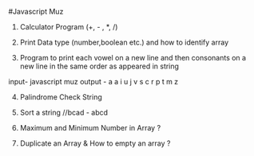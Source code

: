 #Javascript Muz

1. Calculator Program (+, - , *, /)

2. Print Data type (number,boolean etc.) and how to identify array

3. Program to print each vowel on a new line and then consonants on a new line in the same order as appeared in string

input- javascript muz
output - 
a
a
i
u
j
v
s
c
r
p
t
m
z

4. Palindrome Check String 

5. Sort a string //bcad - abcd

6. Maximum and Minimum Number in Array ?

7. Duplicate an Array & How to empty an array ?

